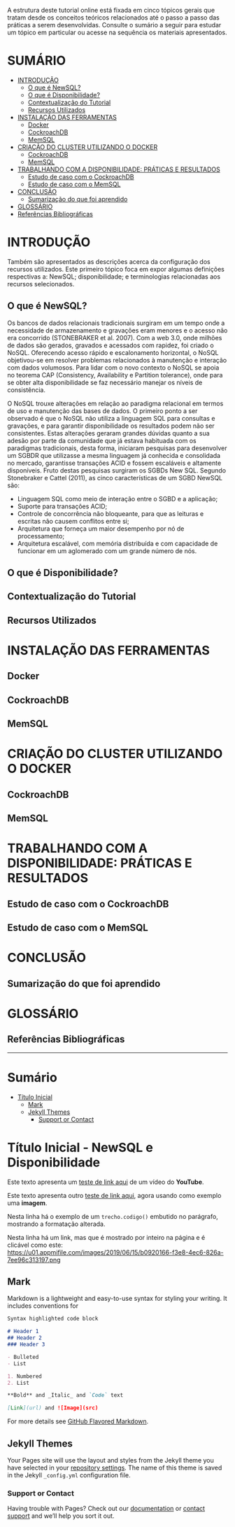 A estrutura deste tutorial online está fixada em cinco tópicos gerais que tratam desde os conceitos teóricos relacionados até o passo a passo das práticas a serem desenvolvidas. Consulte o sumário a seguir para estudar um tópico em particular ou acesse na sequência os materiais apresentados.

# SUMÁRIO
- [INTRODUÇÃO](#intro-sec1)
	- [O que é NewSQL?](#newsql-sec1a)
	- [O que é Disponibilidade?](#O-que-é-Disponibilidade?)
	- [Contextualização do Tutorial](#Contextualização-do-Tutorial)
	- [Recursos Utilizados](#Recursos-Utilizados)
- [INSTALAÇÃO DAS FERRAMENTAS](#INSTALAÇÃO-DAS-FERRAMENTAS)
	- [Docker](#Docker)
	- [CockroachDB](#CockroachDB)
	- [MemSQL](#MemSQL)
- [CRIAÇÃO DO CLUSTER UTILIZANDO O DOCKER](#CRIAÇÃO-DO-CLUSTER-UTILIZANDO-O-DOCKER)
	- [CockroachDB](#CockroachDB)
	- [MemSQL](#MemSQL)
- [TRABALHANDO COM A DISPONIBILIDADE: PRÁTICAS E RESULTADOS](#TRABALHANDO-COM-A-DISPONIBILIDADE-PRÁTICAS-E-RESULTADOS)
	- [Estudo de caso com o CockroachDB](#Estudo-de-caso-com-o-CockroachDB)
	- [Estudo de caso com o MemSQL](#Estudo-de-caso-com-o-MemSQL)
- [CONCLUSÃO](#CONCLUSÃO)
	- [Sumarização do que foi aprendido](#Sumarização-do-que-foi-aprendido)
- [GLOSSÁRIO](#GLOSSÁRIO)
- [Referências Bibliográficas](#Referências-Bibliográficas)

<a id="intro-sec1"></a>
# INTRODUÇÃO
Também são apresentados as descrições acerca da configuração dos recursos utilizados. Este primeiro tópico foca em expor algumas definições respectivas a: NewSQL; disponibilidade; e terminologias relacionadas aos recursos selecionados.

<a id="newsql-sec1a"></a>
## O que é NewSQL?
Os bancos de dados relacionais tradicionais surgiram em um tempo onde a necessidade de armazenamento e gravações eram menores e o acesso não era concorrido (STONEBRAKER et al. 2007). Com a web 3.0, onde milhões de dados são gerados, gravados e acessados com rapidez,  foi criado o NoSQL. Oferecendo acesso rápido e escalonamento horizontal, o NoSQL objetivou-se em resolver problemas relacionados à manutenção e interação com dados volumosos. Para lidar com o novo contexto o NoSQL se apoia no teorema CAP (Consistency, Availability e Partition tolerance), onde para se obter alta disponibilidade se faz necessário manejar os níveis de consistência.

O NoSQL trouxe alterações em relação ao paradigma relacional em termos de uso e manutenção das bases de dados. O primeiro ponto a ser observado é que o NoSQL não utiliza a linguagem SQL para consultas e gravações, e para garantir disponibilidade os resultados podem não ser consistentes.
 Estas alterações geraram grandes dúvidas quanto a sua adesão por parte da comunidade que já estava habituada com os paradigmas tradicionais, desta forma, iniciaram pesquisas para desenvolver um SGBDR que utilizasse a mesma linguagem já conhecida e consolidada no mercado, garantisse transações ACID e fossem escaláveis e altamente disponíveis. Fruto destas pesquisas surgiram os SGBDs New SQL. Segundo Stonebraker e Cattel (2011), as cinco características de um SGBD NewSQL são: 
 
* Linguagem SQL como meio de interação entre o SGBD e a aplicação; 
* Suporte para transações ACID; 
* Controle de concorrência não bloqueante, para que as leituras e escritas não causem conflitos entre si; 
* Arquitetura que forneça um maior desempenho por nó de processamento; 
* Arquitetura escalável, com memória distribuída e com capacidade de funcionar em um aglomerado com um grande número de nós.

## O que é Disponibilidade?
## Contextualização do Tutorial
## Recursos Utilizados

# INSTALAÇÃO DAS FERRAMENTAS
## Docker
## CockroachDB
## MemSQL

# CRIAÇÃO DO CLUSTER UTILIZANDO O DOCKER
## CockroachDB
## MemSQL

# TRABALHANDO COM A DISPONIBILIDADE: PRÁTICAS E RESULTADOS
## Estudo de caso com o CockroachDB
## Estudo de caso com o MemSQL

# CONCLUSÃO
## Sumarização do que foi aprendido

# GLOSSÁRIO
## Referências Bibliográficas



-------------------------------

<a name="a"></a>
# Sumário
- [Título Inicial](#ancora1)
  - [Mark](#ancora2)
  - [Jekyll Themes](#ancora3)
    - [Support or Contact](#ancora4)



<a id="ancora1"></a>
# Título Inicial - NewSQL e Disponibilidade

Este texto apresenta um [teste de link aqui](https://www.youtube.com/watch?v=5B4bHSiOOO8) de um vídeo do **YouTube**.

Este texto apresenta outro [teste de link aqui](https://miro.medium.com/max/700/0*SjaSaU5YPd8u0Mr8), agora usando como exemplo uma **imagem**.

Nesta linha há o exemplo de um `trecho.codigo()` embutido no parágrafo, mostrando a formatação alterada.

Nesta linha há um link, mas que é mostrado por inteiro na página e é clicável como este: <https://u01.appmifile.com/images/2019/06/15/b0920166-f3e8-4ec6-826a-7ee96c313197.png>

<a id="ancora2"></a>
## Mark

Markdown is a lightweight and easy-to-use syntax for styling your writing. It includes conventions for

```markdown
Syntax highlighted code block

# Header 1
## Header 2
### Header 3

- Bulleted
- List

1. Numbered
2. List

**Bold** and _Italic_ and `Code` text

[Link](url) and ![Image](src)
```

For more details see [GitHub Flavored Markdown](https://guides.github.com/features/mastering-markdown/).

<a id="ancora3"></a>
## Jekyll Themes

Your Pages site will use the layout and styles from the Jekyll theme you have selected in your [repository settings](https://github.com/suellenmartinelli/ProjetoTeste/settings). The name of this theme is saved in the Jekyll `_config.yml` configuration file.

<a id="ancora4"></a>
### Support or Contact

Having trouble with Pages? Check out our [documentation](https://docs.github.com/categories/github-pages-basics/) or [contact support](https://github.com/contact) and we’ll help you sort it out.


